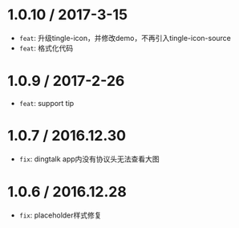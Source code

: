 1.0.10 / 2017-3-15
=================
* `feat`: 升级tingle-icon，并修改demo，不再引入tingle-icon-source
* `feat`: 格式化代码

1.0.9 / 2017-2-26
============
* `feat`: support tip

1.0.7 / 2016.12.30
============
 * `fix`: dingtalk app内没有协议头无法查看大图

1.0.6 / 2016.12.28
============
 * `fix`: placeholder样式修复
